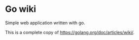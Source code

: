 # Go wiki

Simple web application written with go.

This is a complete copy of https://golang.org/doc/articles/wiki/.
